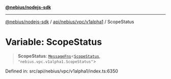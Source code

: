 [**@nebius/nodejs-sdk**](../../../../../README.md)

---

[@nebius/nodejs-sdk](../../../../../README.md) / [api/nebius/vpc/v1alpha1](../README.md) / ScopeStatus

# Variable: ScopeStatus

> **ScopeStatus**: [`MessageFns`](../../../../../runtime/protos/core/interfaces/MessageFns.md)\<[`ScopeStatus`](../interfaces/ScopeStatus.md), `"nebius.vpc.v1alpha1.ScopeStatus"`\>

Defined in: src/api/nebius/vpc/v1alpha1/index.ts:6350
